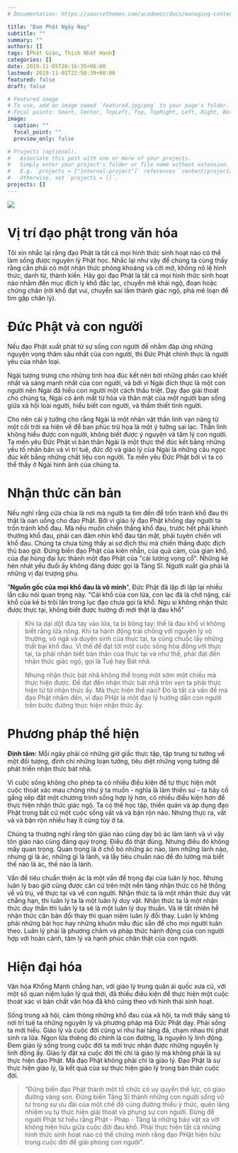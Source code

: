 ```yaml
---
# Documentation: https://sourcethemes.com/academic/docs/managing-content/

title: "Đạo Phật Ngày Nay"
subtitle: ""
summary: ""
authors: []
tags: [Phật Giáo, Thích Nhất Hạnh]
categories: []
date: 2019-11-05T20:16:35+08:00
lastmod: 2019-11-05T22:58:39+08:00
featured: false
draft: false

# Featured image
# To use, add an image named `featured.jpg/png` to your page's folder.
# Focal points: Smart, Center, TopLeft, Top, TopRight, Left, Right, BottomLeft, Bottom, BottomRight.
image:
  caption: ""
  focal_point: ""
  preview_only: false

# Projects (optional).
#   Associate this post with one or more of your projects.
#   Simply enter your project's folder or file name without extension.
#   E.g. `projects = ["internal-project"]` references `content/project/deep-learning/index.md`.
#   Otherwise, set `projects = []`.
projects: []
---
```


![](/img/thichnhathanh/daophatngaynay.jpg)
# Vị trí đạo phật trong văn hóa
Tôi xin nhắc lại rằng đạo Phật là tất cả mọi hình thức sinh hoạt nào có thể làm sống được nguyên lý Phật học. Nhắc lại như vậy để chúng ta cùng thấy rằng cần phải có một nhận thức phóng khoáng và cởi mở, không nô lệ hình thức, danh từ, thành kiến. Hãy gọi đạo Phật là tất cả mọi hình thức sinh hoạt nào nhằm đến mục đích ly khổ đắc lạc, chuyển mê khải ngộ, đoạn hoặc chứng chân (rời khổ đạt vui, chuyển sai lầm thành giác ngộ, phá mê loạn để tìm gặp chân lý).

# Đức Phật và con người

Nếu đạo Phật xuất phát từ sự sống con người để nhằm đáp ứng những nguyện vọng thâm sâu nhất của con người, thì Đức Phật chính thực là người yêu của nhân loại.

Ngài tượng trưng cho những tinh hoa đúc kết nên bởi những phần cao khiết nhất và sáng mạnh nhất của con người, và bởi vì Ngài đích thực là một con người nên Ngài đã hiểu con người một cách thấu triệt. Dạy đạo giải thoát cho chúng ta, Ngài có ánh mắt từ hòa và thân mật của một người bạn sống giữa xã hội loài người, hiểu biết con người, và thắm thiết tình người.

Cho nên cái ý tưởng cho rằng Ngài là một nhân vật thần linh vạn năng từ một cõi trời xa hiện về để ban phúc trừ họa là một ý tưởng sai lạc. Thần linh không hiểu được con người, không biết được ý nguyện và tâm lý con người. Ta mến yêu Đức Phật vì bản thân Ngài là một thực thể đúc kết bằng những yếu tố nhân bản và vì trí tuệ, đức độ và giáo lý của Ngài là những câu ngọc đúc kết bằng những chất liệu con người. Ta mến yêu Đức Phật bởi vì ta có thể thấy ở Ngài hình ảnh của chúng ta.

# Nhận thức căn bản
Nếu nghĩ rằng cửa chùa là nơi mà người ta tìm đến để trốn tránh khổ đau thì thật là oan uổng cho đạo Phật. Bởi vì giáo lý đạo Phật không dạy người ta trốn tránh khổ đau. Mà nếu muốn chiến thắng khổ đau, trước hết phải khinh thường khổ đau, phải can đảm nhìn khổ đau tận mặt, phải tuyên chiến với khổ đau. Chúng ta chưa từng thấy ai sợ địch thủ mà chiến thắng được địch thủ bao giờ. Đừng biến đạo Phật của kiên nhẫn, của quả cảm, của gian khổ, của đại hùng đại lực thành một đạo Phật của "cải lương vọng cổ". Những kẻ hèn nhát yếu đuối ấy không đáng được gọi là Tăng Sĩ. Người xuất gia phải là những vị đại trượng phu.

"**Nguồn gốc của mọi khổ đau là vô minh**", Đức Phật đã lặp đi lặp lại nhiều lần câu nói quan trọng này. "Cái khổ của con lừa, con lạc đà là chở nặng, cái khổ của kẻ bị trôi lăn trong lục đạo chưa gọi là khổ. Ngu si không nhận thức được thực tại, không biết được hướng đi mới thật là đau khổ"

> Khi ta dại dột đưa tay vào lửa, ta bị bỏng tay: thế là đau khổ vì không biết rằng lửa nóng. Khi ta hành động trái chống với nguyên lý vô thường, vô ngã và duyên sinh của thực tại, ta cũng chuốc lấy những thất bại khổ đau. Vì thế để đạt tới một cuộc sống hòa đồng với thực tại, ta phải nhận biết bản thân của thực tại và như thế, phải đạt đến nhận thức giác ngộ, gọi là Tuệ hay Bát nhã.
>
> Nhưng nhận thức bát nhã không thể trong một sớm một chiều mà thực hiện được. Để đạt đến nhận thức bát nhã tròn vẹn ta phải thực hiện từ từ nhận thức ấy. Mà thực hiện thế nào? Đó là tất cả vấn đề mà đạo Phật nhắm đến, vì đạo PHật là một đạo lý hướng dẫn con người trên bước đường thực hiện nhận thức ấy.

# Phương pháp thể hiện


**Định tâm:** Mỗi ngày phải có những giờ giấc thực tập, tập trung tư tưởng về một đối tượng, đình chỉ những loạn tưởng, tiêu diệt những vọng tưởng để phát triển nhận thức bát nhã.

Vì cuộc sống không cho phép ta có nhiều điều kiện để tự thực hiện một cuộc thoát xác mau chóng như ý ta muốn - nghĩa là làm thiền sư - ta hãy cố gắng xếp đặt một chương trình sống hợp lý hơn, có nhiều điều kiện hơn để thực hiện nhận thức giác ngộ. Ta có thể học tập, thiền quán và áp dụng đạo Phật trong bất cứ một cuộc sống vất vả và bận rộn nào. Nhưng thực ra, vất vả và bận rộn nhiều hay ít cũng tùy ở ta.

Chúng ta thường nghĩ rằng tôn giáo nào cũng dạy bỏ ác làm lành và vì vậy tôn giáo nào cũng đáng quý trọng. Điều đó thật đúng. Nhưng điều đó không mấy quan trọng. Quan trọng là ở chỗ bỏ những ác nào, làm những lành nào, nhưng gì là ác, những gì là lành, và lấy tiêu chuẩn nào để đo lường mà biết thế nào là ác, thế nào là lành.

Vấn đề tiêu chuẩn thiện ác là một vấn đề trọng đại của luân lý học. Nhưng luân lý bao giờ cũng được căn cứ trên một nền tảng nhận thức có hệ thống về vũ trụ, về thực tại và về con người. Nhận thức ta là một nhận thức duy vật chẳng hạn, thì luân lý ta là một luân lý duy vật. Nhận thức ta là một nhận thức duy thần thì luân lý ta sẽ là một luân lý duy thuần. Và lẽ tất nhiên hễ nhận thức căn bản đổi thay thì quan niệm luân lý đổi thay. Luân lý không phải những bài học hay những khuôn mẫu đúc sẵn để cho mọi người tuân theo. Luân lý phải là phương châm và pháp thức hành động của con người hợp với hoàn cảnh, tâm lý và hạnh phúc chân thật của con người.

# Hiện đại hóa

Văn hóa Khổng Mạnh chẳng hạn, với giáo lý trung quân ái quốc xưa cũ, với một số quan niệm luân lý quá thời, đã thiếu điều kiện để thực hiện một cuộc thoát xác vì bản chất văn hóa đã khô cứng theo với hình thái sinh hoạt.

Sống trong xã hội, cảm thông những khổ đau của xã hội, ta mới thấy sáng tỏ nơi trí tuệ ta những nguyên lý và phương pháp mà Đức Phật dạy. Phải sống ta mới hiểu. Giáo lý và cuộc đời cũng ví như hai tảng đá, chạm nhau thì phát sinh ra lửa. Ngọn lửa thiêng đó chính là con đường, là nguyên lý linh động. Đem giáo lý sống trong cuộc đời ta mới trực nhận được những nguyến lý linh động ấy. Giáo lý đặt xa cuộc đời thì chỉ là giáo lý mà không phải là sự thực hiện đạo Phật. Mà đạo Phật không phải chỉ là giáo lý. Đạo Phật là sự thực hiện giáo lý, là kết quả của sự thực hiện giáo lý trong bản thân cuộc đời.

> "Đừng biến đạo Phật thành một tổ chức có uy quyền thế lực, có giáo đường vàng son. Đừng biến Tăng Sĩ thành những con người sống vô tư trong sự ưu đãi của một chế độ cúng đường thiếu ý thức, quên lãng nhiệm vụ tự thực hiện giải thoát và phụng sự con người. Đừng để người Phật tử hiểu rằng Phật - Pháp - Tăng là những bảo vật xa vời không hiện hữu giữa cuộc đời đau khổ. Phải thực hiện tất cả những hình thức sinh hoạt nào có thể chứng minh rằng đạo PHật hiện hữu trong cuộc đời để giải phóng con người".
